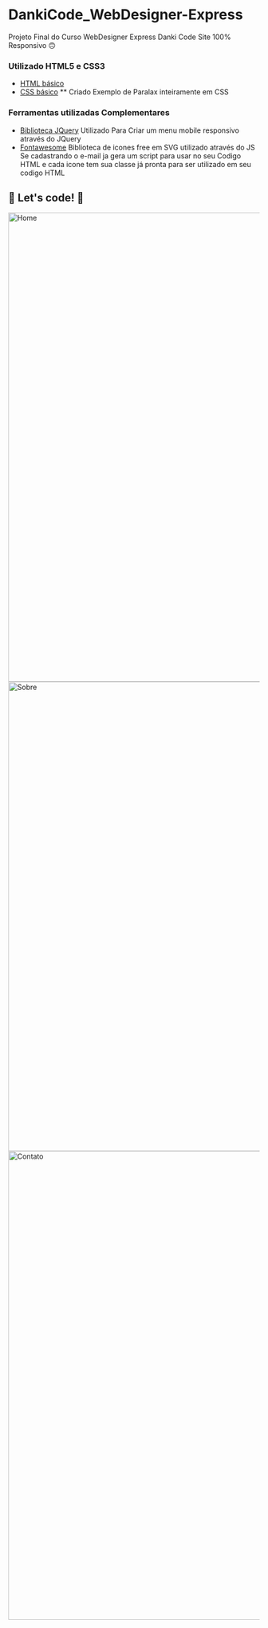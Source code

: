# DankiCode_WebDesigner-Express

Projeto Final do Curso WebDesigner Express Danki Code Site 100% Responsivo 🙃

### Utilizado  HTML5 e CSS3

* [HTML básico](https://www.w3schools.com/html/)
* [CSS básico](https://developer.mozilla.org/pt-BR/docs/Web/CSS)
** Criado Exemplo de Paralax inteiramente em CSS

### Ferramentas utilizadas Complementares 

* [Biblioteca JQuery](https://jquery.com/)
Utilizado Para Criar um menu mobile responsivo através do JQuery 
* [Fontawesome](https://fontawesome.com/)
Biblioteca de icones free em SVG utilizado através do JS 
Se cadastrando o e-mail ja gera um script para usar no seu Codigo HTML e cada icone tem sua classe já pronta para ser utilizado em seu codigo HTML


## 🚀 Let's code! 🚀

<img width="939" alt="Home" src="https://user-images.githubusercontent.com/60220406/99833812-5bec1800-2b41-11eb-8f33-893114d29f35.png">

<img width="939" alt="Sobre" src="https://user-images.githubusercontent.com/60220406/99833816-5d1d4500-2b41-11eb-8347-dc5739c03dca.png">

<img width="938" alt="Contato" src="https://user-images.githubusercontent.com/60220406/99833818-5db5db80-2b41-11eb-86df-a50a102b910a.png">

